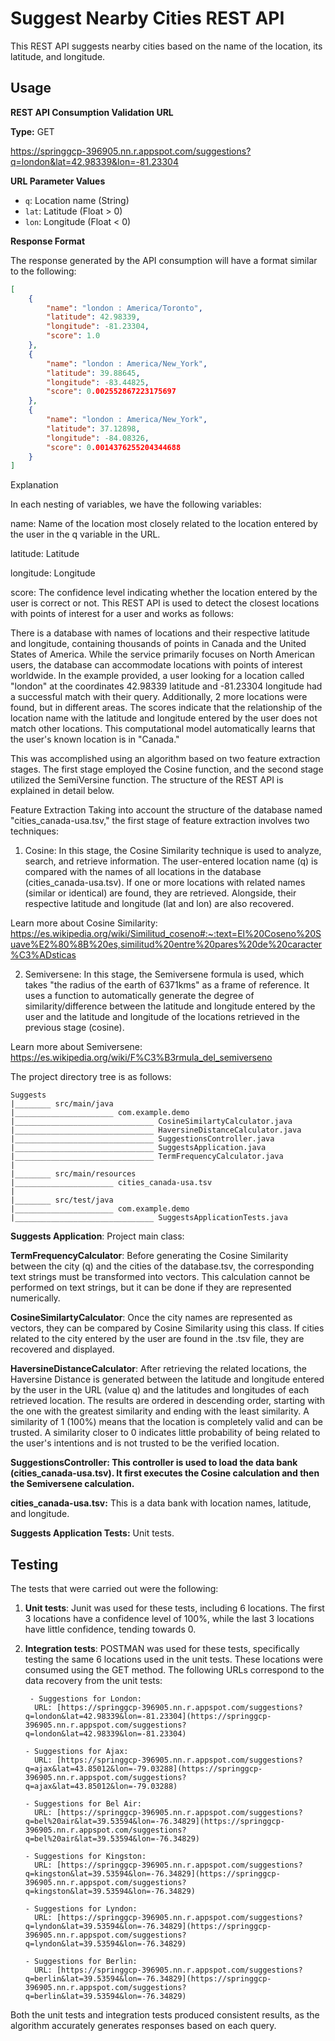 # Suggest Nearby Cities REST API

This REST API suggests nearby cities based on the name of the location, its latitude, and longitude.

## Usage

**REST API Consumption Validation URL**

**Type:** GET

https://springgcp-396905.nn.r.appspot.com/suggestions?q=london&lat=42.98339&lon=-81.23304

**URL Parameter Values**

- `q`: Location name (String)
- `lat`: Latitude (Float > 0)
- `lon`: Longitude (Float < 0)

**Response Format**

The response generated by the API consumption will have a format similar to the following:

```json
[
    {
        "name": "london : America/Toronto",
        "latitude": 42.98339,
        "longitude": -81.23304,
        "score": 1.0
    },
    {
        "name": "london : America/New_York",
        "latitude": 39.88645,
        "longitude": -83.44825,
        "score": 0.002552867223175697
    },
    {
        "name": "london : America/New_York",
        "latitude": 37.12898,
        "longitude": -84.08326,
        "score": 0.0014376255204344688
    }
]

```

Explanation

In each nesting of variables, we have the following variables:

name: Name of the location most closely related to the location entered by the user in the q variable in the URL.

latitude: Latitude

longitude: Longitude

score: The confidence level indicating whether the location entered by the user is correct or not.
This REST API is used to detect the closest locations with points of interest for a user and works as follows:

There is a database with names of locations and their respective latitude and longitude, containing thousands of points in Canada and the United States of America. While the service primarily focuses on North American users, the database can accommodate locations with points of interest worldwide. In the example provided, a user looking for a location called "london" at the coordinates 42.98339 latitude and -81.23304 longitude had a successful match with their query. Additionally, 2 more locations were found, but in different areas. The scores indicate that the relationship of the location name with the latitude and longitude entered by the user does not match other locations. This computational model automatically learns that the user's known location is in "Canada."

This was accomplished using an algorithm based on two feature extraction stages. The first stage employed the Cosine function, and the second stage utilized the SemiVersine function. The structure of the REST API is explained in detail below.

Feature Extraction
Taking into account the structure of the database named "cities_canada-usa.tsv," the first stage of feature extraction involves two techniques:

1. Cosine:
In this stage, the Cosine Similarity technique is used to analyze, search, and retrieve information. The user-entered location name (q) is compared with the names of all locations in the database (cities_canada-usa.tsv). If one or more locations with related names (similar or identical) are found, they are retrieved. Alongside, their respective latitude and longitude (lat and lon) are also recovered.

Learn more about Cosine Similarity: https://es.wikipedia.org/wiki/Similitud_coseno#:~:text=El%20Coseno%20Suave%E2%80%8B%20es,similitud%20entre%20pares%20de%20caracter%C3%ADsticas

2. Semiversene:
In this stage, the Semiversene formula is used, which takes "the radius of the earth of 6371kms" as a frame of reference. It uses a function to automatically generate the degree of similarity/difference between the latitude and longitude entered by the user and the latitude and longitude of the locations retrieved in the previous stage (cosine).

Learn more about Semiversene: https://es.wikipedia.org/wiki/F%C3%B3rmula_del_semiverseno

The project directory tree is as follows:
```
Suggests
|________ src/main/java
|______________________ com.example.demo
|_______________________________ CosineSimilartyCalculator.java
|_______________________________ HaversineDistanceCalculator.java
|_______________________________ SuggestionsController.java
|_______________________________ SuggestsApplication.java
|_______________________________ TermFrequencyCalculator.java
|
|________ src/main/resources
|______________________ cities_canada-usa.tsv
|
|________ src/test/java
|______________________ com.example.demo
|_______________________________ SuggestsApplicationTests.java

```

**Suggests Application**:
Project main class:

**TermFrequencyCalculator**:
Before generating the Cosine Similarity between the city (q) and the cities of the database.tsv, the corresponding text strings must be transformed into vectors. This calculation cannot be performed on text strings, but it can be done if they are represented numerically.

**CosineSimilartyCalculator**:
Once the city names are represented as vectors, they can be compared by Cosine Similarity using this class. If cities related to the city entered by the user are found in the .tsv file, they are recovered and displayed.

**HaversineDistanceCalculator**:
After retrieving the related locations, the Haversine Distance is generated between the latitude and longitude entered by the user in the URL (value q) and the latitudes and longitudes of each retrieved location. The results are ordered in descending order, starting with the one with the greatest similarity and ending with the least similarity. A similarity of 1 (100%) means that the location is completely valid and can be trusted. A similarity closer to 0 indicates little probability of being related to the user's intentions and is not trusted to be the verified location.

**SuggestionsController:
This controller is used to load the data bank (cities_canada-usa.tsv). It first executes the Cosine calculation and then the Semiversene calculation.**

**cities_canada-usa.tsv:**
This is a data bank with location names, latitude, and longitude.

**Suggests Application Tests:**
Unit tests.

## Testing

The tests that were carried out were the following:

1. **Unit tests**:
   Junit was used for these tests, including 6 locations. The first 3 locations have a confidence level of 100%, while the last 3 locations have little confidence, tending towards 0.

2. **Integration tests**:
   POSTMAN was used for these tests, specifically testing the same 6 locations used in the unit tests. These locations were consumed using the GET method. The following URLs correspond to the data recovery from the unit tests:

   ```
    - Suggestions for London:
     URL: [https://springgcp-396905.nn.r.appspot.com/suggestions?q=london&lat=42.98339&lon=-81.23304](https://springgcp-396905.nn.r.appspot.com/suggestions?q=london&lat=42.98339&lon=-81.23304)

   - Suggestions for Ajax:
     URL: [https://springgcp-396905.nn.r.appspot.com/suggestions?q=ajax&lat=43.85012&lon=-79.03288](https://springgcp-396905.nn.r.appspot.com/suggestions?q=ajax&lat=43.85012&lon=-79.03288)

   - Suggestions for Bel Air:
     URL: [https://springgcp-396905.nn.r.appspot.com/suggestions?q=bel%20air&lat=39.53594&lon=-76.34829](https://springgcp-396905.nn.r.appspot.com/suggestions?q=bel%20air&lat=39.53594&lon=-76.34829)

   - Suggestions for Kingston:
     URL: [https://springgcp-396905.nn.r.appspot.com/suggestions?q=kingston&lat=39.53594&lon=-76.34829](https://springgcp-396905.nn.r.appspot.com/suggestions?q=kingston&lat=39.53594&lon=-76.34829)

   - Suggestions for Lyndon:
     URL: [https://springgcp-396905.nn.r.appspot.com/suggestions?q=lyndon&lat=39.53594&lon=-76.34829](https://springgcp-396905.nn.r.appspot.com/suggestions?q=lyndon&lat=39.53594&lon=-76.34829)

   - Suggestions for Berlin:
     URL: [https://springgcp-396905.nn.r.appspot.com/suggestions?q=berlin&lat=39.53594&lon=-76.34829](https://springgcp-396905.nn.r.appspot.com/suggestions?q=berlin&lat=39.53594&lon=-76.34829)
     ```

Both the unit tests and integration tests produced consistent results, as the algorithm accurately generates responses based on each query.
